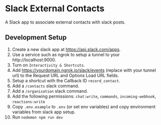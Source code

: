 # Slack External Contacts

A Slack app to associate external contacts with slack posts.

## Development Setup

1. Create a new slack app at https://api.slack.com/apps.
1. Use a service such as ngrok to setup a tunnel to your http://localhost:9000.
1. Turn on `Interactivity & Shortcuts`.
1. Add https://yourdomain.ngrok.io/slack/events (replace with your tunnel url) to the Request URL and Options Load URL fields.
1. Setup a shortcut with the Callback ID `record_contact`.
1. Add a `/contacts` slack command.
1. Add a `/organisation` slack command.
1. Add the following permissions: `chat:write`, `commands`, `incoming-webhook`, `reactions:write`
1. Copy `.env.example` to `.env` (or set env variables) and copy environment variables from slack app setup.
1. Run `nodemon npm run dev`
